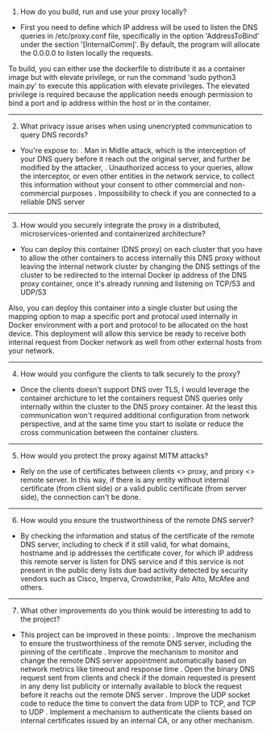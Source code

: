 1. How do you build, run and use your proxy locally?

- First you need to define which IP address will be used to listen the DNS queries in /etc/proxy.conf file, specifically in the option 'AddressToBind' under the section '[InternalComm]'. By default, the program will allocate the 0.0.0.0 to listen locally the requests. 

To build, you can either use the dockerfile to distribute it as a container image but with elevate privilege, or run the command 'sudo python3 main.py' to execute this application with elevate privileges. The elevated privilege is required because the application needs enough permission to bind a port and ip address within the host or in the container.

--------------------------------------------------------------------------------------------------------
2. What privacy issue arises when using unencrypted communication to query DNS
records?

- You're expose to:
	. Man in Midlle attack, which is the interception of your DNS query before it reach out the original server, and further be modified by the attacker,
	. Unauthorized access to your queries, allow the interceptor, or even other entities in the network service, to collect this information without your consent to other commercial and non-commercial purposes
	. Impossibility to check if you are connected to a reliable DNS server

--------------------------------------------------------------------------------------------------------
3. How would you securely integrate the proxy in a distributed, microservices-oriented
and containerized architecture?

- You can deploy this container (DNS proxy) on each cluster that you have to allow the other containers to access internally this DNS proxy without leaving the internal network cluster by changing the DNS settings of the cluster to be redirected to the internal Docker ip address of the DNS proxy container, once it's already running and listening on TCP/53 and UDP/53

Also, you can deploy this container into a single cluster but using the mapping option to map a specific port and protocal used internally in Docker environment with a port and protocol to be allocated on the host device. This deployment will allow this service be ready to receive both internal request from Docker network as well from other external hosts from your network. 

--------------------------------------------------------------------------------------------------------
4. How would you configure the clients to talk securely to the proxy?

- Once the clients doesn't support DNS over TLS, I would leverage the container archicture to let the containers request DNS queries only internally within the cluster to the DNS proxy container. At the least this communication won't required additional configuration from network perspective, and at the same time you start to isolate or reduce the cross communication between the container clusters.

--------------------------------------------------------------------------------------------------------
5. How would you protect the proxy against MITM attacks?
- Rely on the use of certificates between clients <> proxy, and proxy <> remote server. In this way, if there is any entity without internal certificate (from client side) or a valid public certificate (from server side), the connection can't be done.

--------------------------------------------------------------------------------------------------------
6. How would you ensure the trustworthiness of the remote DNS server?
- By checking the information and status of the certificate of the remote DNS server, including to check if it still valid, for what domains, hostname and ip addresses the certificate cover, for which IP address this remote server is listen for DNS service and if this service is not present in the public deny lists due bad activity detected by security vendors such as Cisco, Imperva, Crowdstrike, Palo Alto, McAfee and others.

--------------------------------------------------------------------------------------------------------
7. What other improvements do you think would be interesting to add to the project?
- This project can be improved in these points:
	. Improve the mechanism to ensure the trustworthiness of the remote DNS server, including the pinning of the certificate
	. Improve the mechanism to monitor and change the remote DNS server appointment automatically based on network metrics like timeout and response time
	. Open the binary DNS request sent from clients and check if the domain requested is present in any deny list publicity or internally available to block the request before it reachs out the remote DNS server
	. Improve the UDP socket code to reduce the time to convert the data from UDP to TCP, and TCP to UDP
	. Implement a mechanism to authenticate the clients based on internal certificates issued by an internal CA, or any other mechanism.